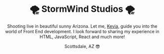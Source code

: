 <div>
  <h1 align="center">🌪 StormWind Studios 🌪</h1>

  <p align="center">Shooting live in beautiful sunny Arizona. Let me, <a href="//:kevia.me">Kevia</a>, guide you into the world of Front End development. I look forward to sharing my experience in HTML, JavaScript, React and much more!</p>
  
  <p align="center">Scottsdale, AZ 😎</p>
</div>
